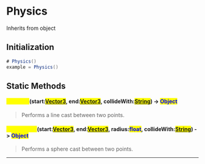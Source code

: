 # Physics
Inherits from object
## Initialization
```csharp
# Physics()
example = Physics()
```
## Static Methods
#### <mark style="color:yellow;">LineCast</mark>(start:<mark style="color:blue;">[Vector3](../objects/Vector3.md)</mark>, end:<mark style="color:blue;">[Vector3](../objects/Vector3.md)</mark>, collideWith:<mark style="color:blue;">[String](../static/String.md)</mark>) -> <mark style="color:blue;">Object</mark>
> Performs a line cast between two points.

#### <mark style="color:yellow;">SphereCast</mark>(start:<mark style="color:blue;">[Vector3](../objects/Vector3.md)</mark>, end:<mark style="color:blue;">[Vector3](../objects/Vector3.md)</mark>, radius:<mark style="color:blue;">float</mark>, collideWith:<mark style="color:blue;">[String](../static/String.md)</mark>) -> <mark style="color:blue;">Object</mark>
> Performs a sphere cast between two points.


---

